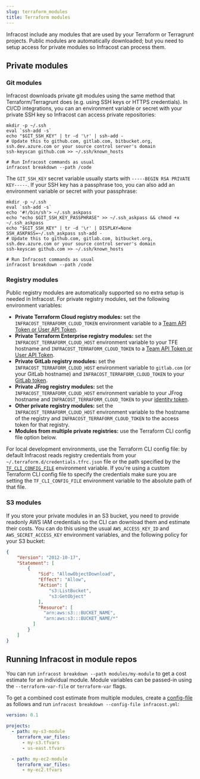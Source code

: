 ```yaml
---
slug: terraform_modules
title: Terraform modules
---
```


Infracost include any modules that are used by your Terraform or Terragrunt projects. Public modules are automatically downloaded; but you need to setup access for private modules so Infracost can process them.

## Private modules

### Git modules

Infracost downloads private git modules using the same method that Terraform/Terragrunt does (e.g. using SSH keys or HTTPS credentials). In CI/CD integrations, you can an environment variable or secret with your private SSH key so Infracost can access private repositories:
  ```shell
  mkdir -p ~/.ssh
  eval `ssh-add -s`
  echo "$GIT_SSH_KEY" | tr -d '\r' | ssh-add -
  # Update this to github.com, gitlab.com, bitbucket.org, ssh.dev.azure.com or your source control server's domain
  ssh-keyscan github.com >> ~/.ssh/known_hosts

  # Run Infracost commands as usual
  infracost breakdown --path /code
  ```

The `GIT_SSH_KEY` secret variable usually starts with `-----BEGIN RSA PRIVATE KEY-----`. If your SSH key has a passphrase too, you can also add an environment variable or secret with your passphrase:
  ```shell
  mkdir -p ~/.ssh
  eval `ssh-add -s`
  echo '#!/bin/sh'> ~/.ssh_askpass
  echo "echo $GIT_SSH_KEY_PASSPHRASE" >> ~/.ssh_askpass && chmod +x ~/.ssh_askpass
  echo "$GIT_SSH_KEY" | tr -d '\r' | DISPLAY=None SSH_ASKPASS=~/.ssh_askpass ssh-add -
  # Update this to github.com, gitlab.com, bitbucket.org, ssh.dev.azure.com or your source control server's domain
  ssh-keyscan github.com >> ~/.ssh/known_hosts

  # Run Infracost commands as usual
  infracost breakdown --path /code
  ```

### Registry modules

Public registry modules are automatically supported so no extra setup is needed in Infracost. For private registry modules, set the following environment variables:
* **Private Terraform Cloud registry modules:** set the `INFRACOST_TERRAFORM_CLOUD_TOKEN` environment variable to a [Team API Token or User API Token](https://www.terraform.io/docs/cloud/users-teams-organizations/api-tokens.html).
* **Private Terraform Enterprise registry modules:** set the `INFRACOST_TERRAFORM_CLOUD_HOST` environment variable to your TFE hostname and `INFRACOST_TERRAFORM_CLOUD_TOKEN` to a [Team API Token or User API Token](https://www.terraform.io/docs/cloud/users-teams-organizations/api-tokens.html).
* **Private GitLab registry modules:** set the `INFRACOST_TERRAFORM_CLOUD_HOST` environment variable to `gitlab.com` (or your GitLab hostname) and `INFRACOST_TERRAFORM_CLOUD_TOKEN` to your [GitLab token](https://docs.gitlab.com/ee/user/packages/terraform_module_registry/#authenticate-to-the-terraform-module-registry).
* **Private JFrog registry modules:** set the `INFRACOST_TERRAFORM_CLOUD_HOST` environment variable to your JFrog hostname and `INFRACOST_TERRAFORM_CLOUD_TOKEN` to your [identity token](https://www.jfrog.com/confluence/display/JFROG/Terraform+Registry#TerraformRegistry-manual-configurationManuallyGeneratinganIdentityToken).
* **Other private registry modules:** set the `INFRACOST_TERRAFORM_CLOUD_HOST` environment variable to the hostname of the registry and `INFRACOST_TERRAFORM_CLOUD_TOKEN` to the access token for that registry.
* **Modules from multiple private registries:** use the Terraform CLI config file option below.

For local development environments, use the Terraform CLI config file: by default Infracost reads registry credentials from your `~/.terraform.d/credentials.tfrc.json` file or the path specified by the  [`TF_CLI_CONFIG_FILE`](https://www.terraform.io/docs/commands/environment-variables.html#tf_cli_config_file) environment variable. If you're using a custom Terraform CLI config file to specify the credentials make sure you are setting the `TF_CLI_CONFIG_FILE` environment variable to the absolute path of that file.

### S3 modules

If you store your private modules in an S3 bucket, you need to provide readonly AWS IAM credentials so the CLI can download them and estimate their costs. You can do this using the usual `AWS_ACCESS_KEY_ID` and `AWS_SECRET_ACCESS_KEY` environment variables, and the following policy for your S3 bucket:

```json
{
    "Version": "2012-10-17",
    "Statement": [
        {
            "Sid": "AllowObjectDownload",
            "Effect": "Allow",
            "Action": [
                "s3:ListBucket",
                "s3:GetObject"
            ],
            "Resource": [
              "arn:aws:s3:::BUCKET_NAME",
              "arn:aws:s3:::BUCKET_NAME/*"
          ]
        }
    ]
}
```

## Running Infracost in module repos

You can run `infracost breakdown --path modules/my-module` to get a cost estimate for an individual module. Module variables can be passed-in using the `--terraform-var-file` or `terraform-var` flags.

To get a combined cost estimate from multiple modules, create a [config-file](/docs/features/config_file/) as follows and run `infracost breakdown --config-file infracost.yml`:
```yaml
version: 0.1

projects:
  - path: my-s3-module
    terraform_var_files:
      - my-s3.tfvars
      - us-east.tfvars

  - path: my-ec2-module
    terraform_var_files:
      - my-ec2.tfvars
```
